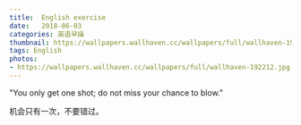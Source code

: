 ```yaml
---
title:  English exercise
date:   2018-06-03
categories: 英语早操
thumbnail: https://wallpapers.wallhaven.cc/wallpapers/full/wallhaven-192212.jpg
tags: English
photos:
- https://wallpapers.wallhaven.cc/wallpapers/full/wallhaven-192212.jpg
---
```


"You only get one shot; do not miss your chance to blow."
<p>机会只有一次，不要错过。</p>
